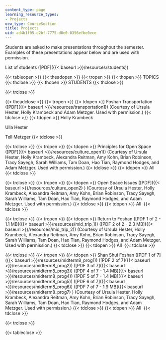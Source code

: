 ```yaml
---
content_type: page
learning_resource_types:
- Projects
ocw_type: CourseSection
title: Projects
uid: ad4b1f05-d2bf-7775-d8e0-0356efbe0ece
---
```


Students are asked to make presentations throughout the semester. Examples of these presentations appear below and are used with permission.

List of students ([PDF]({{< baseurl >}}/resources/students))

{{< tableopen >}}
{{< theadopen >}}
{{< tropen >}}
{{< thopen >}}
TOPICS
{{< thclose >}}
{{< thopen >}}
STUDENTS
{{< thclose >}}

{{< trclose >}}

{{< theadclose >}}
{{< tropen >}}
{{< tdopen >}}
Foshan Transportation ([PDF]({{< baseurl >}}/resources/transportation1)) (Courtesy of Ursula Hester, Holly Krambeck and Adam Metzger. Used with permission.)
{{< tdclose >}}
{{< tdopen >}}
Holly Krambeck  
  
Ulla Hester  
  
Tell Metzger
{{< tdclose >}}

{{< trclose >}}
{{< tropen >}}
{{< tdopen >}}
Principles for Open Space ([PDF]({{< baseurl >}}/resources/culture_open1)) (Courtesy of Ursula Hester, Holly Krambeck, Alexandra Reitman, Amy Kohn, Brian Robinson, Tracy Sayegh, Sarah Williams, Tam Doan, Hao Tian, Raymond Hodges, and Adam Metzger. Used with permission.)
{{< tdclose >}}
{{< tdopen >}}
All
{{< tdclose >}}

{{< trclose >}}
{{< tropen >}}
{{< tdopen >}}
Open Space Issues ([PDF]({{< baseurl >}}/resources/culture_open2) ) (Courtesy of Ursula Hester, Holly Krambeck, Alexandra Reitman, Amy Kohn, Brian Robinson, Tracy Sayegh, Sarah Williams, Tam Doan, Hao Tian, Raymond Hodges, and Adam Metzger. Used with permission.)
{{< tdclose >}}
{{< tdopen >}}
All 
{{< tdclose >}}

{{< trclose >}}
{{< tropen >}}
{{< tdopen >}}
Return to Foshan ([PDF 1 of 2 - 1.1 MB]({{< baseurl >}}/resources/mid_trip_1)) ([PDF 2 of 2 - 2.3 MB]({{< baseurl >}}/resources/mid_trip_2)) (Courtesy of Ursula Hester, Holly Krambeck, Alexandra Reitman, Amy Kohn, Brian Robinson, Tracy Sayegh, Sarah Williams, Tam Doan, Hao Tian, Raymond Hodges, and Adam Metzger. Used with permission.)
{{< tdclose >}}
{{< tdopen >}}
All 
{{< tdclose >}}

{{< trclose >}}
{{< tropen >}}
{{< tdopen >}}
Shan Shui Foshan ([PDF 1 of 7]({{< baseurl >}}/resources/midterm8_prog1)) ([PDF 2 of 7]({{< baseurl >}}/resources/midterm8_prog2)) ([PDF 3 of 7]({{< baseurl >}}/resources/midterm8_prog3)) ([PDF 4 of 7 - 1.4 MB]({{< baseurl >}}/resources/midterm8_prog4)) ([PDF 5 of 7 - 1.4 MB]({{< baseurl >}}/resources/midterm8_prog5)) ([PDF 6 of 7]({{< baseurl >}}/resources/midterm8_prog6)) ([PDF 7 of 7 - 1.9 MB]({{< baseurl >}}/resources/midterm8_prog7) ) (Courtesy of Ursula Hester, Holly Krambeck, Alexandra Reitman, Amy Kohn, Brian Robinson, Tracy Sayegh, Sarah Williams, Tam Doan, Hao Tian, Raymond Hodges, and Adam Metzger. Used with permission.)
{{< tdclose >}}
{{< tdopen >}}
All 
{{< tdclose >}}

{{< trclose >}}

{{< tableclose >}}